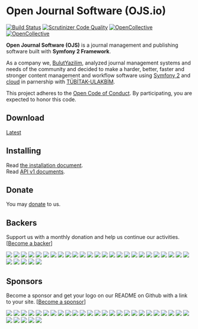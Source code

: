 # Open Journal Software (OJS.io)

[![Build Status](https://travis-ci.org/ojs/ojs.svg?branch=master)](https://travis-ci.org/ojs/ojs)
[![Scrutinizer Code Quality](https://scrutinizer-ci.com/g/ojs/ojs/badges/quality-score.png?b=master)](https://scrutinizer-ci.com/g/ojs/ojs/?branch=master)
[![OpenCollective](https://opencollective.com/ojs/backers/badge.svg)](#backers) 
[![OpenCollective](https://opencollective.com/ojs/sponsors/badge.svg)](#sponsors)

**Open Journal Software (OJS)** is a journal management and publishing software built with **Symfony 2 Framework**.

As a company we, [BulutYazilim](http://www.bulutyazilim.com), analyzed journal management systems and needs of the community and decided to make a harder, better, faster and stronger content management and workflow software using [Symfony 2](http://en.wikipedia.org/wiki/Symfony) and [cloud](http://en.wikipedia.org/wiki/Cloud_computing) in parnership with [TÜBİTAK-ULAKBİM](http://www.ulakbim.gov.tr).

This project adheres to the [Open Code of Conduct](https://github.com/ojs/ojs/tree/master/code_of_conduct.md). By participating, you are expected to honor this code.

## Download 

[Latest](https://github.com/ojs/ojs/releases/latest)

## Installing

Read [the installation document](https://github.com/ojs/ojs/tree/master/docs/INSTALL.md).<br>
Read [API v1 documents](https://github.com/ojs/ojs/tree/master/src/Ojs/ApiBundle/Resources/doc).


## Donate
You may [donate](https://www.paypal.me/OkulBilisim) to us.


## Backers
Support us with a monthly donation and help us continue our activities. [[Become a backer](https://opencollective.com/ojs#backer)]

<a href="https://opencollective.com/ojs/backer/0/website" target="_blank"><img src="https://opencollective.com/ojs/backer/0/avatar.svg"></a>
<a href="https://opencollective.com/ojs/backer/1/website" target="_blank"><img src="https://opencollective.com/ojs/backer/1/avatar.svg"></a>
<a href="https://opencollective.com/ojs/backer/2/website" target="_blank"><img src="https://opencollective.com/ojs/backer/2/avatar.svg"></a>
<a href="https://opencollective.com/ojs/backer/3/website" target="_blank"><img src="https://opencollective.com/ojs/backer/3/avatar.svg"></a>
<a href="https://opencollective.com/ojs/backer/4/website" target="_blank"><img src="https://opencollective.com/ojs/backer/4/avatar.svg"></a>
<a href="https://opencollective.com/ojs/backer/5/website" target="_blank"><img src="https://opencollective.com/ojs/backer/5/avatar.svg"></a>
<a href="https://opencollective.com/ojs/backer/6/website" target="_blank"><img src="https://opencollective.com/ojs/backer/6/avatar.svg"></a>
<a href="https://opencollective.com/ojs/backer/7/website" target="_blank"><img src="https://opencollective.com/ojs/backer/7/avatar.svg"></a>
<a href="https://opencollective.com/ojs/backer/8/website" target="_blank"><img src="https://opencollective.com/ojs/backer/8/avatar.svg"></a>
<a href="https://opencollective.com/ojs/backer/9/website" target="_blank"><img src="https://opencollective.com/ojs/backer/9/avatar.svg"></a>
<a href="https://opencollective.com/ojs/backer/10/website" target="_blank"><img src="https://opencollective.com/ojs/backer/10/avatar.svg"></a>
<a href="https://opencollective.com/ojs/backer/11/website" target="_blank"><img src="https://opencollective.com/ojs/backer/11/avatar.svg"></a>
<a href="https://opencollective.com/ojs/backer/12/website" target="_blank"><img src="https://opencollective.com/ojs/backer/12/avatar.svg"></a>
<a href="https://opencollective.com/ojs/backer/13/website" target="_blank"><img src="https://opencollective.com/ojs/backer/13/avatar.svg"></a>
<a href="https://opencollective.com/ojs/backer/14/website" target="_blank"><img src="https://opencollective.com/ojs/backer/14/avatar.svg"></a>
<a href="https://opencollective.com/ojs/backer/15/website" target="_blank"><img src="https://opencollective.com/ojs/backer/15/avatar.svg"></a>
<a href="https://opencollective.com/ojs/backer/16/website" target="_blank"><img src="https://opencollective.com/ojs/backer/16/avatar.svg"></a>
<a href="https://opencollective.com/ojs/backer/17/website" target="_blank"><img src="https://opencollective.com/ojs/backer/17/avatar.svg"></a>
<a href="https://opencollective.com/ojs/backer/18/website" target="_blank"><img src="https://opencollective.com/ojs/backer/18/avatar.svg"></a>
<a href="https://opencollective.com/ojs/backer/19/website" target="_blank"><img src="https://opencollective.com/ojs/backer/19/avatar.svg"></a>
<a href="https://opencollective.com/ojs/backer/20/website" target="_blank"><img src="https://opencollective.com/ojs/backer/20/avatar.svg"></a>
<a href="https://opencollective.com/ojs/backer/21/website" target="_blank"><img src="https://opencollective.com/ojs/backer/21/avatar.svg"></a>
<a href="https://opencollective.com/ojs/backer/22/website" target="_blank"><img src="https://opencollective.com/ojs/backer/22/avatar.svg"></a>
<a href="https://opencollective.com/ojs/backer/23/website" target="_blank"><img src="https://opencollective.com/ojs/backer/23/avatar.svg"></a>
<a href="https://opencollective.com/ojs/backer/24/website" target="_blank"><img src="https://opencollective.com/ojs/backer/24/avatar.svg"></a>
<a href="https://opencollective.com/ojs/backer/25/website" target="_blank"><img src="https://opencollective.com/ojs/backer/25/avatar.svg"></a>
<a href="https://opencollective.com/ojs/backer/26/website" target="_blank"><img src="https://opencollective.com/ojs/backer/26/avatar.svg"></a>
<a href="https://opencollective.com/ojs/backer/27/website" target="_blank"><img src="https://opencollective.com/ojs/backer/27/avatar.svg"></a>
<a href="https://opencollective.com/ojs/backer/28/website" target="_blank"><img src="https://opencollective.com/ojs/backer/28/avatar.svg"></a>
<a href="https://opencollective.com/ojs/backer/29/website" target="_blank"><img src="https://opencollective.com/ojs/backer/29/avatar.svg"></a>

## Sponsors
Become a sponsor and get your logo on our README on Github with a link to your site. [[Become a sponsor](https://opencollective.com/ojs#sponsor)]

<a href="https://opencollective.com/ojs/sponsor/0/website" target="_blank"><img src="https://opencollective.com/ojs/sponsor/0/avatar.svg"></a>
<a href="https://opencollective.com/ojs/sponsor/1/website" target="_blank"><img src="https://opencollective.com/ojs/sponsor/1/avatar.svg"></a>
<a href="https://opencollective.com/ojs/sponsor/2/website" target="_blank"><img src="https://opencollective.com/ojs/sponsor/2/avatar.svg"></a>
<a href="https://opencollective.com/ojs/sponsor/3/website" target="_blank"><img src="https://opencollective.com/ojs/sponsor/3/avatar.svg"></a>
<a href="https://opencollective.com/ojs/sponsor/4/website" target="_blank"><img src="https://opencollective.com/ojs/sponsor/4/avatar.svg"></a>
<a href="https://opencollective.com/ojs/sponsor/5/website" target="_blank"><img src="https://opencollective.com/ojs/sponsor/5/avatar.svg"></a>
<a href="https://opencollective.com/ojs/sponsor/6/website" target="_blank"><img src="https://opencollective.com/ojs/sponsor/6/avatar.svg"></a>
<a href="https://opencollective.com/ojs/sponsor/7/website" target="_blank"><img src="https://opencollective.com/ojs/sponsor/7/avatar.svg"></a>
<a href="https://opencollective.com/ojs/sponsor/8/website" target="_blank"><img src="https://opencollective.com/ojs/sponsor/8/avatar.svg"></a>
<a href="https://opencollective.com/ojs/sponsor/9/website" target="_blank"><img src="https://opencollective.com/ojs/sponsor/9/avatar.svg"></a>
<a href="https://opencollective.com/ojs/sponsor/10/website" target="_blank"><img src="https://opencollective.com/ojs/sponsor/10/avatar.svg"></a>
<a href="https://opencollective.com/ojs/sponsor/11/website" target="_blank"><img src="https://opencollective.com/ojs/sponsor/11/avatar.svg"></a>
<a href="https://opencollective.com/ojs/sponsor/12/website" target="_blank"><img src="https://opencollective.com/ojs/sponsor/12/avatar.svg"></a>
<a href="https://opencollective.com/ojs/sponsor/13/website" target="_blank"><img src="https://opencollective.com/ojs/sponsor/13/avatar.svg"></a>
<a href="https://opencollective.com/ojs/sponsor/14/website" target="_blank"><img src="https://opencollective.com/ojs/sponsor/14/avatar.svg"></a>
<a href="https://opencollective.com/ojs/sponsor/15/website" target="_blank"><img src="https://opencollective.com/ojs/sponsor/15/avatar.svg"></a>
<a href="https://opencollective.com/ojs/sponsor/16/website" target="_blank"><img src="https://opencollective.com/ojs/sponsor/16/avatar.svg"></a>
<a href="https://opencollective.com/ojs/sponsor/17/website" target="_blank"><img src="https://opencollective.com/ojs/sponsor/17/avatar.svg"></a>
<a href="https://opencollective.com/ojs/sponsor/18/website" target="_blank"><img src="https://opencollective.com/ojs/sponsor/18/avatar.svg"></a>
<a href="https://opencollective.com/ojs/sponsor/19/website" target="_blank"><img src="https://opencollective.com/ojs/sponsor/19/avatar.svg"></a>
<a href="https://opencollective.com/ojs/sponsor/20/website" target="_blank"><img src="https://opencollective.com/ojs/sponsor/20/avatar.svg"></a>
<a href="https://opencollective.com/ojs/sponsor/21/website" target="_blank"><img src="https://opencollective.com/ojs/sponsor/21/avatar.svg"></a>
<a href="https://opencollective.com/ojs/sponsor/22/website" target="_blank"><img src="https://opencollective.com/ojs/sponsor/22/avatar.svg"></a>
<a href="https://opencollective.com/ojs/sponsor/23/website" target="_blank"><img src="https://opencollective.com/ojs/sponsor/23/avatar.svg"></a>
<a href="https://opencollective.com/ojs/sponsor/24/website" target="_blank"><img src="https://opencollective.com/ojs/sponsor/24/avatar.svg"></a>
<a href="https://opencollective.com/ojs/sponsor/25/website" target="_blank"><img src="https://opencollective.com/ojs/sponsor/25/avatar.svg"></a>
<a href="https://opencollective.com/ojs/sponsor/26/website" target="_blank"><img src="https://opencollective.com/ojs/sponsor/26/avatar.svg"></a>
<a href="https://opencollective.com/ojs/sponsor/27/website" target="_blank"><img src="https://opencollective.com/ojs/sponsor/27/avatar.svg"></a>
<a href="https://opencollective.com/ojs/sponsor/28/website" target="_blank"><img src="https://opencollective.com/ojs/sponsor/28/avatar.svg"></a>
<a href="https://opencollective.com/ojs/sponsor/29/website" target="_blank"><img src="https://opencollective.com/ojs/sponsor/29/avatar.svg"></a>
